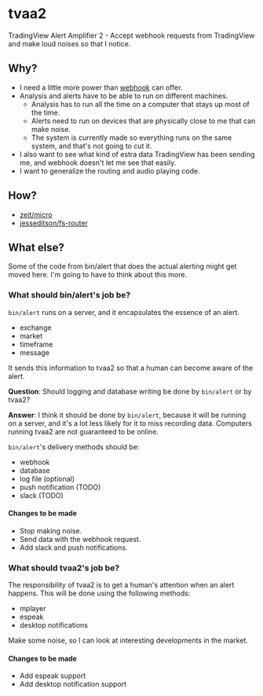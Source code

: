 # tvaa2

TradingView Alert Amplifier 2 - Accept webhook requests from TradingView and make loud noises so that I notice.

## Why?

* I need a little more power than [webhook](https://github.com/adnanh/webhook) can offer.
* Analysis and alerts have to be able to run on different machines.
  - Analysis has to run all the time on a computer that stays up most of the time.
  - Alerts need to run on devices that are physically close to me that can make noise.
  - The system is currently made so everything runs on the same system, and that's not going to cut it.
* I also want to see what kind of estra data TradingView has been sending me, and webhook doesn't let me see that easily.
* I want to generalize the routing and audio playing code.

## How?

* [zeit/micro](https://github.com/zeit/micro)
* [jesseditson/fs-router](https://github.com/jesseditson/fs-router)

## What else?

Some of the code from bin/alert that does the actual alerting might get moved here.
I'm going to have to think about this more.

### What should bin/alert's job be?

`bin/alert` runs on a server, and it encapsulates the essence of an alert.

* exchange
* market
* timeframe
* message

It sends this information to tvaa2 so that a human can become aware of the alert.

**Question**:  Should logging and database writing be done by `bin/alert` or by tvaa2?

**Answer**:  I think it should be done by `bin/alert`, because it will be running on a
server, and it's a lot less likely for it to miss recording data.  Computers running tvaa2
are not guaranteed to be online.

`bin/alert`'s delivery methods should be:

* webhook
* database
* log file (optional)
* push notification (TODO)
* slack (TODO)

#### Changes to be made

* Stop making noise.
* Send data with the webhook request.
* Add slack and push notifications.

### What should tvaa2's job be?

The responsibility of tvaa2 is to get a human's attention when an alert
happens.  This will be done using the following methods:

* mplayer
* espeak
* desktop notifications

Make some noise, so I can look at interesting developments in the market.

#### Changes to be made

* Add espeak support
* Add desktop notification support
